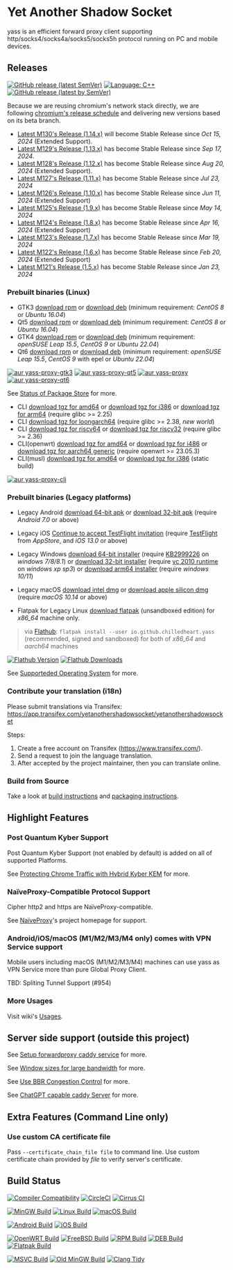 # Yet Another Shadow Socket

yass is an efficient forward proxy client supporting http/socks4/socks4a/socks5/socks5h protocol running on PC and mobile devices.

## Releases

[![GitHub release (latest SemVer)](https://img.shields.io/github/v/release/Chilledheart/yass)](https://github.com/Chilledheart/yass/releases)
[![Language: C++](https://img.shields.io/github/languages/top/Chilledheart/yass.svg)](https://github.com/Chilledheart/yass/search?l=cpp)
[![GitHub release (latest by SemVer)](https://img.shields.io/github/downloads/Chilledheart/yass/latest/total)](https://github.com/Chilledheart/yass/releases/latest)

Because we are reusing chromium's network stack directly,
we are following [chromium's release schedule](https://chromiumdash.appspot.com/schedule) and delivering new versions based on its beta branch.

- [Latest M130's Release (1.14.x)](https://github.com/Chilledheart/yass/releases/tag/1.14.1) will become Stable Release since _Oct 15, 2024_ (Extended Support).
- [Latest M129's Release (1.13.x)](https://github.com/Chilledheart/yass/releases/tag/1.13.3) has become Stable Release since _Sep 17, 2024_.
- [Latest M128's Release (1.12.x)](https://github.com/Chilledheart/yass/releases/tag/1.12.5) has become Stable Release since _Aug 20, 2024_ (Extended Support).
- [Latest M127's Release (1.11.x)](https://github.com/Chilledheart/yass/releases/tag/1.11.5) has become Stable Release since _Jul 23, 2024_
- [Latest M126's Release (1.10.x)](https://github.com/Chilledheart/yass/releases/tag/1.10.7) has become Stable Release since _Jun 11, 2024_ (Extended Support)
- [Latest M125's Release (1.9.x)](https://github.com/Chilledheart/yass/releases/tag/1.9.7) has become Stable Release since _May 14, 2024_
- [Latest M124's Release (1.8.x)](https://github.com/Chilledheart/yass/releases/tag/1.8.7) has become Stable Release since _Apr 16, 2024_ (Extended Support)
- [Latest M123's Release (1.7.x)](https://github.com/Chilledheart/yass/releases/tag/1.7.7) has become Stable Release since _Mar 19, 2024_
- [Latest M122's Release (1.6.x)](https://github.com/Chilledheart/yass/releases/tag/1.6.5) has become Stable Release since _Feb 20, 2024_ (Extended Support)
- [Latest M121's Release (1.5.x)](https://github.com/Chilledheart/yass/releases/tag/1.5.24) has become Stable Release since _Jan 23, 2024_

### Prebuilt binaries (Linux)
- GTK3 [download rpm][gtk3_rpm_url] or [download deb][gtk3_deb_url] (minimum requirement: _CentOS 8_ or _Ubuntu 16.04_)
- Qt5 [download rpm][qt5_rpm_url] or [download deb][qt5_deb_url] (minimum requirement: _CentOS 8_ or _Ubuntu 16.04_)
- GTK4 [download rpm][gtk4_rpm_url] or [download deb][gtk4_deb_url] (minimum requirement: _openSUSE Leap 15.5_, _CentOS 9_ or _Ubuntu 22.04_)
- Qt6 [download rpm][qt6_rpm_url] or [download deb][qt6_deb_url] (minimum requirement: _openSUSE Leap 15.5_, _CentOS 9_ with epel or _Ubuntu 22.04_)

[![aur yass-proxy-gtk3](https://img.shields.io/aur/version/yass-proxy-gtk3)](https://aur.archlinux.org/packages/yass-proxy-gtk3)
[![aur yass-proxy-qt5](https://img.shields.io/aur/version/yass-proxy-qt5)](https://aur.archlinux.org/packages/yass-proxy-qt5)
[![aur yass-proxy](https://img.shields.io/aur/version/yass-proxy)](https://aur.archlinux.org/packages/yass-proxy)
[![aur yass-proxy-qt6](https://img.shields.io/aur/version/yass-proxy-qt6)](https://aur.archlinux.org/packages/yass-proxy-qt6)

See [Status of Package Store](https://github.com/Chilledheart/yass/wiki/Status-of-Package-Store) for more.

- CLI [download tgz for amd64][cli_tgz_amd64_url] or [download tgz for i386][cli_tgz_i386_url] or [download tgz for arm64][cli_tgz_arm64_url] (require glibc >= 2.25)
- CLI [download tgz for loongarch64][cli_tgz_loongarch64_url] (require glibc >= 2.38, _new world_)
- CLI [download tgz for riscv64][cli_tgz_riscv64_url] or [download tgz for riscv32][cli_tgz_riscv32_url] (require glibc >= 2.36)
- CLI(openwrt) [download tgz for amd64][cli_openwrt_amd64_url] or [download tgz for i486][cli_openwrt_i486_url] or [download tgz for aarch64 generic][cli_openwrt_aarch64_url] (require openwrt >= 23.05.3)
- CLI(musl) [download tgz for amd64][cli_musl_amd64_url] or [download tgz for i386][cli_musl_i386_url] (static build)

[![aur yass-proxy-cli](https://img.shields.io/aur/version/yass-proxy-cli)](https://aur.archlinux.org/packages/yass-proxy-cli)

### Prebuilt binaries (Legacy platforms)
- Legacy Android [download 64-bit apk][android_64_apk_url] or [download 32-bit apk][android_32_apk_url] (require _Android 7.0_ or above)
- Legacy iOS [Continue to accept TestFlight invitation][ios_testflight_invitation] (require [TestFlight][ios_testflight_appstore_url] from _AppStore_, and _iOS 13.0_ or above)
- Legacy Windows [download 64-bit installer][windows_64_installer_url] (require [KB2999226] on _windows 7/8/8.1_) or [download 32-bit installer][windows_32_installer_url] (require [vc 2010 runtime][vs2010_x86] on _windows xp sp3_) or [download arm64 installer][windows_arm64_installer_url] (require _windows 10/11_)
- Legacy macOS [download intel dmg][macos_intel_dmg_url] or [download apple silicon dmg][macos_arm_dmg_url] (require _macOS 10.14_ or above)

- Flatpak for Legacy Linux [download flatpak][qt6_flatpak_x86_64_url] (unsandboxed edition) for _x86_64_ machine only.

> via [Flathub][flathub_url]: `flatpak install --user io.github.chilledheart.yass` (recommended, signed and sandboxed) for both of _x86_64_ and _aarch64_ machines

[![Flathub Version](https://img.shields.io/flathub/v/io.github.chilledheart.yass)][flathub_url]
[![Flathub Downloads](https://img.shields.io/flathub/downloads/io.github.chilledheart.yass)][flathub_url]

See [Supporteded Operating System](https://github.com/Chilledheart/yass/wiki/Supported-Operating-System) for more.

### Contribute your translation (i18n)

Please submit translations via Transifex: https://app.transifex.com/yetanothershadowsocket/yetanothershadowsocket

Steps:

1. Create a free account on Transifex (https://www.transifex.com/).
2. Send a request to join the language translation.
3. After accepted by the project maintainer, then you can translate online.

### Build from Source
Take a look at [build instructions](BUILDING.md) and [packaging instructions](PACKAGING.md).

## Highlight Features

### Post Quantum Kyber Support
Post Quantum Kyber Support (not enabled by default) is added on all of supported Platforms.

See [Protecting Chrome Traffic with Hybrid Kyber KEM](https://blog.chromium.org/2023/08/protecting-chrome-traffic-with-hybrid.html) for more.

### NaïveProxy-Compatible Protocol Support
Cipher http2 and https are NaïveProxy-compatible.

See [NaïveProxy](https://github.com/klzgrad/naiveproxy)'s project homepage for support.

### Android/iOS/macOS (M1/M2/M3/M4 only) comes with VPN Service support
Mobile users including macOS (M1/M2/M3/M4) machines can use yass as VPN Service more than pure Global Proxy Client.

TBD: Spliting Tunnel Support (#954)

### More Usages
Visit wiki's [Usages](https://github.com/Chilledheart/yass/wiki/Usage).

## Server side support (outside this project)

See [Setup forwardproxy caddy service](https://github.com/Chilledheart/yass/wiki/Usage:-server-setup#setup-forwardproxy-caddy-service) for more.

See [Window sizes for large bandwidth](https://github.com/Chilledheart/yass/wiki/Usage:-server-setup#window-sizes-for-large-bandwidth) for more.

See [Use BBR Congestion Control](https://github.com/Chilledheart/yass/wiki/Usage:-server-setup#use-bbr-congestion-control) for more.

See [ChatGPT capable caddy Server](https://github.com/Chilledheart/yass/wiki/Usage:-server-setup#chatgpt-capable-caddy-server) for more.

## Extra Features (Command Line only)

### Use custom CA certificate file
Pass `--certificate_chain_file file` to command line.
Use custom certificate chain provided by _file_ to verify server's certificate.

## Build Status

[![Compiler Compatibility](https://github.com/Chilledheart/yass/actions/workflows/compiler.yml/badge.svg)](https://github.com/Chilledheart/yass/actions/workflows/compiler.yml)
[![CircleCI](https://img.shields.io/circleci/build/github/Chilledheart/yass/develop?logo=circleci&&label=Sanitizers%20and%20Ubuntu%20arm)](https://circleci.com/gh/Chilledheart/yass/?branch=develop)
[![Cirrus CI](https://img.shields.io/cirrus/github/Chilledheart/yass/develop?logo=cirrusci&&label=FreeBSD%20and%20macOS)](https://cirrus-ci.com/github/Chilledheart/yass/develop)

[![MinGW Build](https://github.com/Chilledheart/yass/actions/workflows/releases-mingw-new.yml/badge.svg)](https://github.com/Chilledheart/yass/actions/workflows/releases-mingw-new.yml)
[![Linux Build](https://github.com/Chilledheart/yass/actions/workflows/releases-linux-binary.yml/badge.svg)](https://github.com/Chilledheart/yass/actions/workflows/releases-linux-binary.yml)
[![macOS Build](https://github.com/Chilledheart/yass/actions/workflows/releases-macos.yml/badge.svg)](https://github.com/Chilledheart/yass/actions/workflows/releases-macos.yml)

[![Android Build](https://github.com/Chilledheart/yass/actions/workflows/releases-android-binary.yml/badge.svg)](https://github.com/Chilledheart/yass/actions/workflows/releases-android-binary.yml)
[![iOS Build](https://github.com/Chilledheart/yass/actions/workflows/releases-ios.yml/badge.svg)](https://github.com/Chilledheart/yass/actions/workflows/releases-ios.yml)

[![OpenWRT Build](https://github.com/Chilledheart/yass/actions/workflows/releases-openwrt-binary.yml/badge.svg)](https://github.com/Chilledheart/yass/actions/workflows/releases-openwrt-binary.yml)
[![FreeBSD Build](https://github.com/Chilledheart/yass/actions/workflows/releases-freebsd-binary.yml/badge.svg)](https://github.com/Chilledheart/yass/actions/workflows/releases-freebsd-binary.yml)
[![RPM Build](https://github.com/Chilledheart/yass/actions/workflows/releases-rpm.yml/badge.svg)](https://github.com/Chilledheart/yass/actions/workflows/releases-rpm.yml)
[![DEB Build](https://github.com/Chilledheart/yass/actions/workflows/releases-deb.yml/badge.svg)](https://github.com/Chilledheart/yass/actions/workflows/releases-deb.yml)
[![Flatpak Build](https://github.com/Chilledheart/yass/actions/workflows/releases-flatpak.yml/badge.svg)](https://github.com/Chilledheart/yass/actions/workflows/releases-flatpak.yml)

[![MSVC Build](https://github.com/Chilledheart/yass/actions/workflows/releases-windows.yml/badge.svg)](https://github.com/Chilledheart/yass/actions/workflows/releases-windows.yml)
[![Old MinGW Build](https://github.com/Chilledheart/yass/actions/workflows/releases-mingw.yml/badge.svg)](https://github.com/Chilledheart/yass/actions/workflows/releases-mingw.yml)
[![Clang Tidy](https://github.com/Chilledheart/yass/actions/workflows/clang-tidy.yml/badge.svg)](https://github.com/Chilledheart/yass/actions/workflows/clang-tidy.yml)

[flathub_url]: https://flathub.org/apps/io.github.chilledheart.yass
[ios_testflight_invitation]: https://testflight.apple.com/join/6AkiEq09
[ios_testflight_appstore_url]: https://apps.apple.com/us/app/testflight/id899247664
[KB2999226]: https://support.microsoft.com/en-us/topic/update-for-universal-c-runtime-in-windows-c0514201-7fe6-95a3-b0a5-287930f3560c
[vs2010_x86]: https://download.microsoft.com/download/1/6/5/165255E7-1014-4D0A-B094-B6A430A6BFFC/vcredist_x86.exe

[gtk3_rpm_url]: https://github.com/Chilledheart/yass/releases/download/1.14.1/yass-gtk3.el8.x86_64.1.14.1.rpm
[gtk3_deb_url]: https://github.com/Chilledheart/yass/releases/download/1.14.1/yass-gtk3-ubuntu-16.04-xenial_amd64.1.14.1.deb
[qt5_rpm_url]: https://github.com/Chilledheart/yass/releases/download/1.14.1/yass-qt5.el8.x86_64.1.14.1.rpm
[qt5_deb_url]: https://github.com/Chilledheart/yass/releases/download/1.14.1/yass-qt5-ubuntu-16.04-xenial_amd64.1.14.1.deb
[gtk4_rpm_url]: https://github.com/Chilledheart/yass/releases/download/1.14.1/yass-gtk4.lp155.x86_64.1.14.1.rpm
[gtk4_deb_url]: https://github.com/Chilledheart/yass/releases/download/1.14.1/yass-gtk4-ubuntu-22.04-jammy_amd64.1.14.1.deb
[qt6_rpm_url]: https://github.com/Chilledheart/yass/releases/download/1.14.1/yass-qt6.lp155.x86_64.1.14.1.rpm
[qt6_deb_url]: https://github.com/Chilledheart/yass/releases/download/1.14.1/yass-qt6-ubuntu-22.04-jammy_amd64.1.14.1.deb

[qt6_flatpak_x86_64_url]: https://github.com/Chilledheart/yass/releases/download/1.14.1/yass-x86_64-1.14.1.flatpak

[cli_tgz_amd64_url]: https://github.com/Chilledheart/yass/releases/download/1.14.1/yass_cli-linux-release-amd64-1.14.1.tgz
[cli_tgz_i386_url]: https://github.com/Chilledheart/yass/releases/download/1.14.1/yass_cli-linux-release-amd64-1.14.1.tgz
[cli_tgz_arm64_url]: https://github.com/Chilledheart/yass/releases/download/1.14.1/yass_cli-linux-release-arm64-1.14.1.tgz
[cli_tgz_loongarch64_url]: https://github.com/Chilledheart/yass/releases/download/1.14.1/yass_cli-linux-release-loongarch64-1.14.1.tgz
[cli_tgz_riscv64_url]: https://github.com/Chilledheart/yass/releases/download/1.14.1/yass_cli-linux-release-riscv64-1.14.1.tgz
[cli_tgz_riscv32_url]: https://github.com/Chilledheart/yass/releases/download/1.14.1/yass_cli-linux-release-riscv32-1.14.1.tgz

[cli_openwrt_amd64_url]: https://github.com/Chilledheart/yass/releases/download/1.14.1/yass_cli-linux-openwrt-release-x86_64-1.14.1.tgz
[cli_openwrt_i486_url]: https://github.com/Chilledheart/yass/releases/download/1.14.1/yass_cli-linux-openwrt-release-i486-1.14.1.tgz
[cli_openwrt_aarch64_url]: https://github.com/Chilledheart/yass/releases/download/1.14.1/yass_cli-linux-openwrt-release-aarch64-1.14.1.tgz

[cli_musl_amd64_url]: https://github.com/Chilledheart/yass/releases/download/1.14.1/yass_cli-linux-musl-release-amd64-1.14.1.tgz
[cli_musl_i386_url]: https://github.com/Chilledheart/yass/releases/download/1.14.1/yass_cli-linux-musl-release-i386-1.14.1.tgz

[android_64_apk_url]: https://github.com/Chilledheart/yass/releases/download/1.14.1/yass-android-release-arm64-1.14.1.apk
[android_32_apk_url]: https://github.com/Chilledheart/yass/releases/download/1.14.1/yass-android-release-arm-1.14.1.apk

[windows_64_installer_url]: https://github.com/Chilledheart/yass/releases/download/1.14.1/yass-mingw-win7-release-x86_64-1.14.1-system-installer.exe
[windows_32_installer_url]: https://github.com/Chilledheart/yass/releases/download/1.14.1/yass-mingw-winxp-release-i686-1.14.1-system-installer.exe

[windows_arm64_installer_url]: https://github.com/Chilledheart/yass/releases/download/1.14.1/yass-mingw-release-aarch64-1.14.1-system-installer.exe
[macos_intel_dmg_url]: https://github.com/Chilledheart/yass/releases/download/1.14.1/yass-macos-release-x64-1.14.1.dmg
[macos_arm_dmg_url]: https://github.com/Chilledheart/yass/releases/download/1.14.1/yass-macos-release-arm64-1.14.1.dmg
